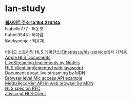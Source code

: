 # lan-study
<b><a href="http://15.164.216.145/" target='_blank'>웹사이트 주소 15.164.216.145</a></b><br>
Isabelle777 : 허동호<br>
huhml3545 : 허미림<br>
Baekyoonja : 백윤재<br>
<br>
비디오 스트리밍 HLS 레퍼런스:<a href='https://github.com/Einstrasse/hls-service'>Einstrasse/hls-service</a>에서 가져옴<br>
[Apple HLS Documents](https://developer.apple.com/library/content/documentation/NetworkingInternet/Conceptual/StreamingMediaGuide/HTTPStreamingArchitecture/HTTPStreamingArchitecture.html)    
[LiveStreaming Implements by Nodejs](https://github.com/mjrusso/livestreaming-js)    
[HLS client implemented with javascript](https://github.com/video-dev/hls.js)    
[Document about live streaming by MDN](https://developer.mozilla.org/en-US/Apps/Fundamentals/Audio_and_video_delivery/Live_streaming_web_audio_and_video)    
[Browser level Mic access API example](https://developers.google.com/web/fundamentals/media/recording-audio/?hl=ko)    
[MediaRecorder API in web browser by MDN](https://developer.mozilla.org/ko/docs/Web/API/MediaRecorder)    
[HLS spec on RFC](https://tools.ietf.org/html/rfc8216)    
[Javscript HLS Client](https://github.com/video-dev/hls.js/)    
